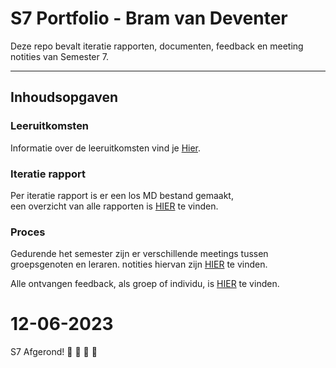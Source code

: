 # S7 Portfolio - Bram van Deventer

Deze repo bevalt iteratie rapporten, documenten, feedback en meeting notities van Semester 7.


---

## **Inhoudsopgaven**

### **Leeruitkomsten**
Informatie over de leeruitkomsten vind je [Hier](Leeruikomsten.md).

### **Iteratie rapport**
Per iteratie rapport is er een los MD bestand gemaakt,<br/>
een overzicht van alle rapporten is [HIER](Iteratierapporten/overzicht.md) te vinden.

### **Proces**
Gedurende het semester zijn er verschillende meetings tussen groepsgenoten en leraren. notities hiervan zijn [HIER](Proces/Meetings.md) te vinden.

Alle ontvangen feedback, als groep of individu, is [HIER](Proces/Feedback.md) te vinden.


# 12-06-2023
S7 Afgerond! :tada: :tada: :tada: :beers: